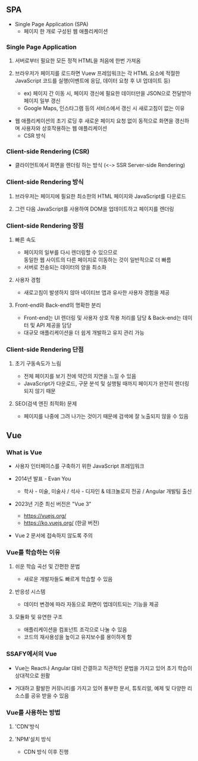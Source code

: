 ## SPA
- Single Page Application (SPA)
  - 페이지 한 개로 구성된 웹 애플리케이션

### Single Page Application
1. 서버로부터 필요한 모든 정적 HTML을 처음에 한번 가져옴

2. 브라우저가 페이지를 로드하면 Vuew 프레임워크는 각 HTML 요소에 적절한 JavaScript 코드를 실행(이벤트에 응답, 데이터 요청 후 UI 업데이트 등)
    - ex) 페이지 간 이동 시, 페이지 갱신에 필요한 데이터만을 JSON으로 전달받아 페이지 일부 갱신
    - Google Maps, 인스타그램 등의 서비스에서 갱신 시 새로고침이 없는 이유

- 웹 애플리케이션의 초기 로딩 후 새로운 페이지 요청 없이 동적으로 화면을 갱신하며 사용자와 상호작용하는 웹 애플리케이션
    - CSR 방식

### Client-side Rendering (CSR)
- 클라이언트에서 화면을 렌더링 하는 방식 (<-> SSR Server-side Rendering)

### Client-side Rendering 방식
1. 브라우저는 페이지에 필요한 최소한의 HTML 페이지와 JavaScript를 다운로드

2. 그런 다음 JavaScript를 사용하여 DOM을 업데이트하고 페이지를 렌더링

### Client-side Rendering 장점
1. 빠른 속도
    - 페이지의 일부를 다시 렌더링할 수 있으므로<br>
    동일한 웹 사이트의 다른 페이지로 이동하는 것이 일반적으로 더 빠름
    - 서버로 전송되는 데이터의 양을 최소화

2. 사용자 경험
    - 새로고침이 발생하지 않아 네이티브 앱과 유사한 사용자 경험을 제공

3. Front-end와 Back-end의 명확한 분리
    - Front-end는 UI 렌더링 및 사용자 상호 작용 처리를 담당 & Back-end는 데이터 및 API 제공을 담당
    - 대규모 애플리케이션을 더 쉽게 개발하고 유지 관리 가능

### Client-side Rendering 단점
1. 초기 구동속도가 느림
    - 전체 페이지를 보기 전에 약간의 지연을 느낄 수 있음
    - JavaScript가 다운로드, 구문 분석 및 실행될 때까지 페이지가 완전히 렌더링 되지 않기 때문

2. SEO(검색 엔진 최적화) 문제
    - 페이지를 나중에 그려 나가는 것이기 때문에 검색에 잘 노출되지 않을 수 있음

## Vue
### What is Vue
- 사용자 인터페이스를 구축하기 위한 JavaScript 프레임워크

- 2014년 발표 - Evan You
    - 학사 - 미술, 미술사 / 석사 - 디자인 & 테크놀로지 전공 / Angular 개발팀 출신

- 2023년 기준 최신 버전은 "Vue 3"
    - https://vuejs.org/
    - https://ko.vuejs.org/ (한글 버전)

- Vue 2 문서에 접속하지 않도록 주의

### Vue를 학습하는 이유
1. 쉬운 학습 곡선 및 간편한 문법
    - 새로운 개발자들도 빠르게 학습할 수 있음

2. 반응성 시스템
    - 데이터 변경에 따라 자동으로 화면이 엡데이트되는 기능을 제공

3. 모듈화 및 유연한 구조
    - 애플리케이션을 컴포넌트 조각으로 나눌 수 있음
    - 코드의 재사용성을 높이고 유지보수를 용이하게 함

### SSAFY에서의 Vue
- Vue는 React나 Angular 대비 간결하고 직관적인 문법을 가지고 있어 초기 학습이 상대적으로 원활

- 거대하고 활발한 커뮤니티를 가지고 있어 풍부한 문서, 튜토리얼, 예제 및 다양한 리소스를 공유 받을 수 있음

### Vue를 사용하는 방법
1. 'CDN'방식

2. 'NPM'설치 방식
    - CDN 방식 이후 진행
